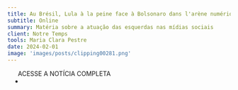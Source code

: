 ```yaml
---
title: Au Brésil, Lula à la peine face à Bolsonaro dans l'arène numérique
subtitle: Online
summary: Matéria sobre a atuação das esquerdas nas mídias sociais
client: Notre Temps
tools: Maria Clara Pestre
date: 2024-02-01
image: 'images/posts/clipping00281.png'
---
```


<div class="post__share"><ul class="share__list list-reset">ACESSE A NOTÍCIA COMPLETA<li class="share__item" style="margin-left: 10px"><a class="share__link share__facebook" style="background: #fa5657" href="https://www.notretemps.com/depeches/au-bresil-lula-a-la-peine-face-a-bolsonaro-dans-l-arene-numerique-85175 
onclick=window.open(this.href, 'pop-up', 'left=20,top=20,width=500,height=500,toolbar=1,resizable=0'); return false;" title="Link" rel="nofolow"><i class="fa-solid fa-link"></i></a></li></ul></div>
<!-- <div class="gallery-box"><div class="gallery"><img src="/clipping/images/example-1.jpg" loading="lazy" alt="Project"><img src="/clipping/images/example-2.jpg" loading="lazy" alt="Project"></div><em>Gallery / <a href="https://www.freepik.com/" target="_blank">Freepic</a></em></div> -->
